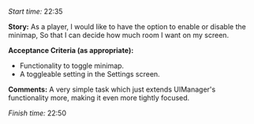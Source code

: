 *Start time:* 22:35

**Story:** 
As a player, I would like to have the option to enable or disable the minimap,
So that I can decide how much room I want on my screen.

**Acceptance Criteria (as appropriate):**
- Functionality to toggle minimap.
- A toggleable setting in the Settings screen.

**Comments:** 
A very simple task which just extends UIManager's functionality more, making it even more tightly focused.

*Finish time:* 22:50